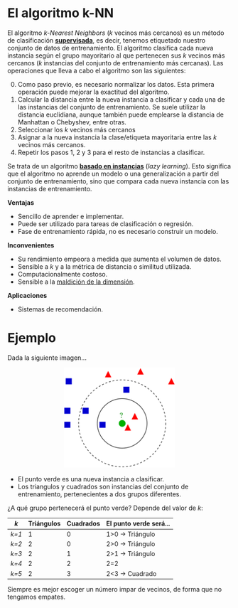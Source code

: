 # **El algoritmo k-NN**

El algoritmo _k-Nearest Neighbors_ (_k_ vecinos más cercanos) es un método de clasificación [**supervisada**](https://es.wikipedia.org/wiki/Aprendizaje_supervisado), es decir, tenemos etiquetado nuestro conjunto de datos de entrenamiento. El algoritmo clasifica cada nueva instancia según el grupo mayoritario al que pertenecen sus _k_ vecinos más cercanos (_k_ instancias del conjunto de entrenamiento más cercanas). Las operaciones que lleva a cabo el algoritmo son las siguientes:

0. Como paso previo, es necesario normalizar los datos. Esta primera operación puede mejorar la exactitud del algoritmo.
1. Calcular la distancia entre la nueva instancia a clasificar y cada una de las instancias del conjunto de entrenamiento. Se suele utilizar la distancia euclidiana, aunque también puede emplearse la distancia de Manhattan o Chebyshev, entre otras. 
2. Seleccionar los _k_ vecinos más cercanos
3. Asignar a la nueva instancia la clase/etiqueta mayoritaria entre las _k_ vecinos más cercanos.
4. Repetir los pasos 1, 2 y 3 para el resto de instancias a clasificar.

Se trata de un algoritmo [**basado en instancias**](https://es.wikipedia.org/wiki/Aprendizaje_vago) (_lazy learning_). Esto significa que el algoritmo no aprende un modelo o una generalización a partir del conjunto de entrenamiento, sino que compara cada nueva instancia con las instancias de entrenamiento. 

**Ventajas**
- Sencillo de aprender e implementar.
- Puede ser utilizado para tareas de clasificación o regresión.
- Fase de entrenamiento rápida, no es necesario construir un modelo.

**Inconvenientes**
- Su rendimiento empeora a medida que aumenta el volumen de datos. 
- Sensible a _k_ y a la métrica de distancia o similitud utilizada. 
- Computacionalmente costoso.
- Sensible a la [maldición de la dimensión](https://es.wikipedia.org/wiki/Maldici%C3%B3n_de_la_dimensi%C3%B3n).

**Aplicaciones**
- Sistemas de recomendación.

# **Ejemplo**

Dada la siguiente imagen...

<p align="center">
<img src='knn_ejemplo.png' height="225" /></a>
</p>

- El punto verde es una nueva instancia a clasificar.
- Los triangulos y cuadrados son instancias del conjunto de entrenamiento, pertenecientes a dos grupos diferentes.

¿A qué grupo pertenecerá el punto verde? Depende del valor de _k_:

| _k_   | Triángulos | Cuadrados | El punto verde será...  |
|-------| -----------|-----------|-------------------------|
| _k=1_ |      1     |     0     |       1>0 → Triángulo   |
| _k=2_ |      2     |     0     |       2>0 → Triángulo   |
| _k=3_ |      2     |     1     |       2>1 → Triángulo   |
| _k=4_ |      2     |     2     |       2=2               |
| _k=5_ |      2     |     3     |       2<3 → Cuadrado    |


Siempre es mejor escoger un número impar de vecinos, de forma que no tengamos empates.
